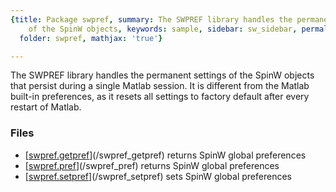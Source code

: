 ```yaml
---
{title: Package swpref, summary: The SWPREF library handles the permanent settings
    of the SpinW objects, keywords: sample, sidebar: sw_sidebar, permalink: swpref.html,
  folder: swpref, mathjax: 'true'}

---
```

The SWPREF library handles the permanent settings of the SpinW objects
that persist during a single Matlab session. It is different from the
Matlab built-in preferences, as it resets all settings to factory default
after every restart of Matlab.
 
### Files

* [[swpref.getpref](swpref_getpref.html)](/swpref_getpref) returns SpinW global preferences
* [[swpref.pref](swpref_pref.html)](/swpref_pref) returns SpinW global preferences
* [[swpref.setpref](swpref_setpref.html)](/swpref_setpref) sets SpinW global preferences

